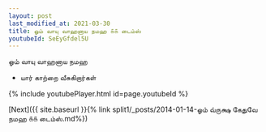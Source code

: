 ```yaml
---
layout: post
last_modified_at: 2021-03-30
title: ஓம் வாயு வாஹனாய நமஹ ௧௧ டைம்ஸ்
youtubeId: SeEyGfdel5U
---
```

 
 
 ஓம் வாயு வாஹனாய நமஹ  
 
 -  யார் காற்றை வீசுகிறார்கள் 
 
  
 
  
 
 
 
 
 
 


{% include youtubePlayer.html id=page.youtubeId %}
 
[Next]({{ site.baseurl }}{% link  split1/_posts/2014-01-14-ஓம் வ்ருக்ஷ கேதுவே நமஹ ௧௧ டைம்ஸ்.md%})
 
